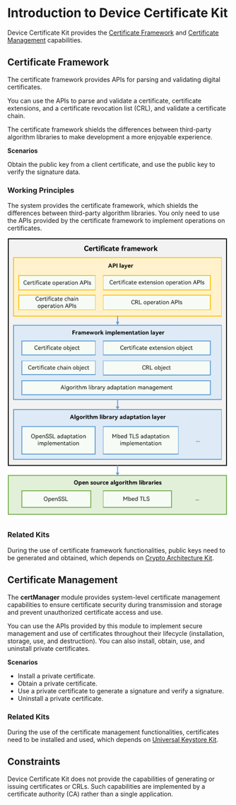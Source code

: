 # Introduction to Device Certificate Kit

Device Certificate Kit provides the [Certificate Framework](#certificate-framework) and [Certificate Management](#certificate-management) capabilities.

## Certificate Framework

The certificate framework provides APIs for parsing and validating digital certificates.

You can use the APIs to parse and validate a certificate, certificate extensions, and a certificate revocation list (CRL), and validate a certificate chain.

The certificate framework shields the differences between third-party algorithm libraries to make development a more enjoyable experience.

**Scenarios**

Obtain the public key from a client certificate, and use the public key to verify the signature data.

### Working Principles

The system provides the certificate framework, which shields the differences between third-party algorithm libraries. You only need to use the APIs provided by the certificate framework to implement operations on certificates.

![](figures/certificate_framework_architecture.png)

### Related Kits

During the use of certificate framework functionalities, public keys need to be generated and obtained, which depends on [Crypto Architecture Kit](../CryptoArchitectureKit/crypto-architecture-kit-intro.md).

## Certificate Management

The **certManager** module provides system-level certificate management capabilities to ensure certificate security during transmission and storage and prevent unauthorized certificate access and use.

You can use the APIs provided by this module to implement secure management and use of certificates throughout their lifecycle (installation, storage, use, and destruction). You can also install, obtain, use, and uninstall private certificates.

**Scenarios**

- Install a private certificate.
- Obtain a private certificate.
- Use a private certificate to generate a signature and verify a signature.
- Uninstall a private certificate.

### Related Kits

During the use of the certificate management functionalities, certificates need to be installed and used, which depends on [Universal Keystore Kit](../UniversalKeystoreKit/huks-overview.md).

## Constraints

Device Certificate Kit does not provide the capabilities of generating or issuing certificates or CRLs. Such capabilities are implemented by a certificate authority (CA) rather than a single application.

<!--no_check-->
